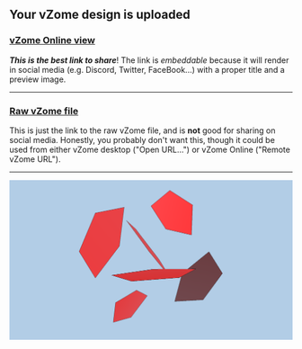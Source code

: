 ## Your vZome design is uploaded

### [vZome Online view][embed]

***This is the best link to share***!  The link is *embeddable* because it will render in social media (e.g. Discord, Twitter, FaceBook...) with a proper title and a preview image.

---

### [Raw vZome file][raw]

This is just the link to the raw vZome file, and is **not** good for
sharing on social media.
Honestly, you probably don't want this, though it could be used from either
vZome desktop ("Open URL...") or vZome Online ("Remote vZome URL").

---

![Image](<snubCube-orbit-panels-tetra-expanded.png>)


[embed]: <https://vzome.com/app/embed.py?url=https://raw.githubusercontent.com/david-hall/vzome-sharing/main/2021/07/10/16-43-13-snubCube-orbit-panels-tetra-expanded/snubCube-orbit-panels-tetra-expanded.vZome>
[raw]: <https://raw.githubusercontent.com/david-hall/vzome-sharing/main/2021/07/10/16-43-13-snubCube-orbit-panels-tetra-expanded/snubCube-orbit-panels-tetra-expanded.vZome>
